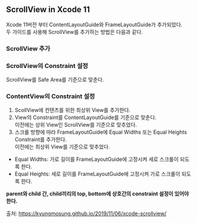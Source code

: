 ## ScrollView in Xcode 11  
Xcode 11버전 부터 ContentLayoutGuide와 FrameLayoutGuide가 추가되었다.  
두 가이드를 사용해 ScrollView를 추가하는 방법은 다음과 같다.  
  
  
### ScrollView 추가  

### ScrollView의 Constraint 설정  
ScrollView를 Safe Area를 기준으로 맞춘다.  

### ContentView의 Constraint 설정  
1. ScollView에 컨텐츠를 위한 최상위 View를 추가한다.  
2. View의 Constraint를 ContentLayoutGuide를 기준으로 맞춘다.  
이전에는 상위 View인 ScrollView를 기준으로 맞추었다.  
3. 스크롤 방향에 따라 FrameLayoutGuide에 Equal Widths 또는 Equal Heights Constraint를 추가한다.  
이전에는 최상위 View를 기준으로 맞추었다.  
- Equal Widths: 가로 길이를 FrameLayoutGuide에 고정시켜 세로 스크롤이 되도록 한다.  
- Equal Heights: 세로 길이를 FrameLayoutGuide에 고정시켜 가로 스크롤이 되도록 한다.  

**parent와 child 간, child끼리의 top, bottom에 상호간의 constraint 설정이 있어야 한다.**  
  
  
  
출처: https://kyungmosung.github.io/2019/11/06/xcode-scrollview/  